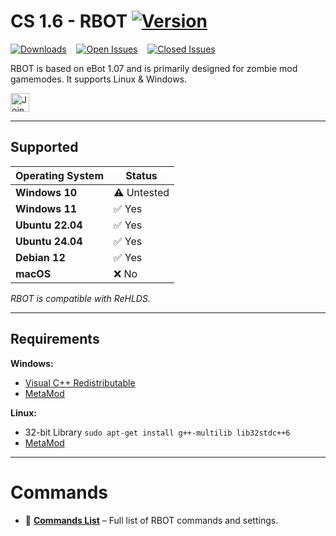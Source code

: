 # CS 1.6 - RBOT [![Version](https://img.shields.io/badge/version-v1.0-orange)](https://github.com/KennySusak/rbot/releases)

[![Downloads](https://img.shields.io/github/downloads/KennySusak/rbot/total?label=Downloads)](https://github.com/KennySusak/rbot/releases)&nbsp;&nbsp;&nbsp;&nbsp;[![Open Issues](https://img.shields.io/github/issues/KennySusak/rbot?label=Open%20Issues)](https://github.com/KennySusak/rbot/issues)&nbsp;&nbsp;&nbsp;&nbsp;[![Closed Issues](https://img.shields.io/github/issues-closed/KennySusak/rbot?label=Closed%20Issues)](https://github.com/KennySusak/rbot/issues)

RBOT is based on eBot 1.07 and is primarily designed for zombie mod gamemodes. It supports Linux & Windows.

<a href="https://discord.com/invite/pzng6JdA57" target="_blank">
  <img src="https://img.shields.io/badge/Join%20Discord-Invite-blue?style=for-the-badge&logo=discord" alt="Join Discord" height="30px"/>
</a>

---

## Supported

| Operating System | Status                                   |
|------------------|------------------------------------------|
| **Windows 10**   | ⚠️ Untested                              |
| **Windows 11**   | :white_check_mark: Yes                   |
| **Ubuntu 22.04** | :white_check_mark: Yes                   |
| **Ubuntu 24.04** | :white_check_mark: Yes                   |
| **Debian 12**    | :white_check_mark: Yes                   |
| **macOS**    | ❌ No                                        |

*RBOT is compatible with ReHLDS.*

---

## Requirements

**Windows:**
- [Visual C++ Redistributable](https://learn.microsoft.com/en-us/cpp/windows/latest-supported-vc-redist)
- [MetaMod](https://www.amxmodx.org/release/metamod-1.21.1-am.zip)

**Linux:**
- 32-bit Library `sudo apt-get install g++-multilib lib32stdc++6`
- [MetaMod](https://www.amxmodx.org/release/metamod-1.21.1-am.zip)

---

# Commands
- 📌 [**Commands List**](commands.md) – Full list of RBOT commands and settings.

